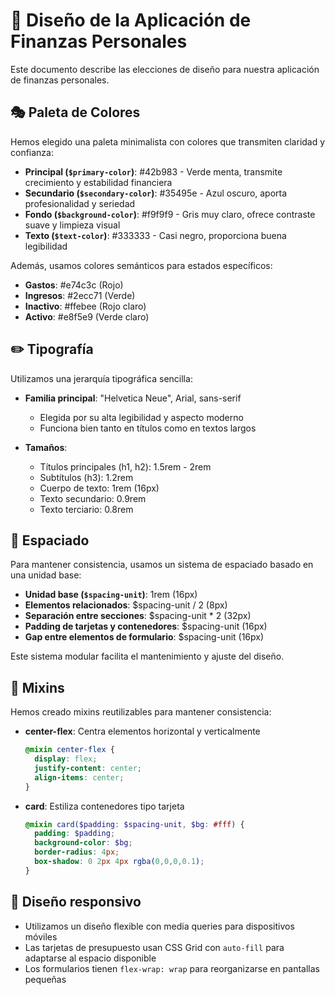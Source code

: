 # 🎨 Diseño de la Aplicación de Finanzas Personales

Este documento describe las elecciones de diseño para nuestra aplicación de finanzas personales.

## 🎭 Paleta de Colores

Hemos elegido una paleta minimalista con colores que transmiten claridad y confianza:

- **Principal (`$primary-color`)**: #42b983 - Verde menta, transmite crecimiento y estabilidad financiera
- **Secundario (`$secondary-color`)**: #35495e - Azul oscuro, aporta profesionalidad y seriedad
- **Fondo (`$background-color`)**: #f9f9f9 - Gris muy claro, ofrece contraste suave y limpieza visual
- **Texto (`$text-color`)**: #333333 - Casi negro, proporciona buena legibilidad

Además, usamos colores semánticos para estados específicos:
- **Gastos**: #e74c3c (Rojo)
- **Ingresos**: #2ecc71 (Verde)
- **Inactivo**: #ffebee (Rojo claro)
- **Activo**: #e8f5e9 (Verde claro)

## ✏️ Tipografía

Utilizamos una jerarquía tipográfica sencilla:

- **Familia principal**: "Helvetica Neue", Arial, sans-serif
  - Elegida por su alta legibilidad y aspecto moderno
  - Funciona bien tanto en títulos como en textos largos

- **Tamaños**:
  - Títulos principales (h1, h2): 1.5rem - 2rem
  - Subtítulos (h3): 1.2rem
  - Cuerpo de texto: 1rem (16px)
  - Texto secundario: 0.9rem
  - Texto terciario: 0.8rem

## 📐 Espaciado

Para mantener consistencia, usamos un sistema de espaciado basado en una unidad base:

- **Unidad base (`$spacing-unit`)**: 1rem (16px)
- **Elementos relacionados**: $spacing-unit / 2 (8px)
- **Separación entre secciones**: $spacing-unit * 2 (32px)
- **Padding de tarjetas y contenedores**: $spacing-unit (16px)
- **Gap entre elementos de formulario**: $spacing-unit (16px)

Este sistema modular facilita el mantenimiento y ajuste del diseño.

## 🧰 Mixins

Hemos creado mixins reutilizables para mantener consistencia:

- **center-flex**: Centra elementos horizontal y verticalmente
  ```scss
  @mixin center-flex {
    display: flex;
    justify-content: center;
    align-items: center;
  }
  ```

- **card**: Estiliza contenedores tipo tarjeta
  ```scss
  @mixin card($padding: $spacing-unit, $bg: #fff) {
    padding: $padding;
    background-color: $bg;
    border-radius: 4px;
    box-shadow: 0 2px 4px rgba(0,0,0,0.1);
  }
  ```

## 📱 Diseño responsivo

- Utilizamos un diseño flexible con media queries para dispositivos móviles
- Las tarjetas de presupuesto usan CSS Grid con `auto-fill` para adaptarse al espacio disponible
- Los formularios tienen `flex-wrap: wrap` para reorganizarse en pantallas pequeñas
